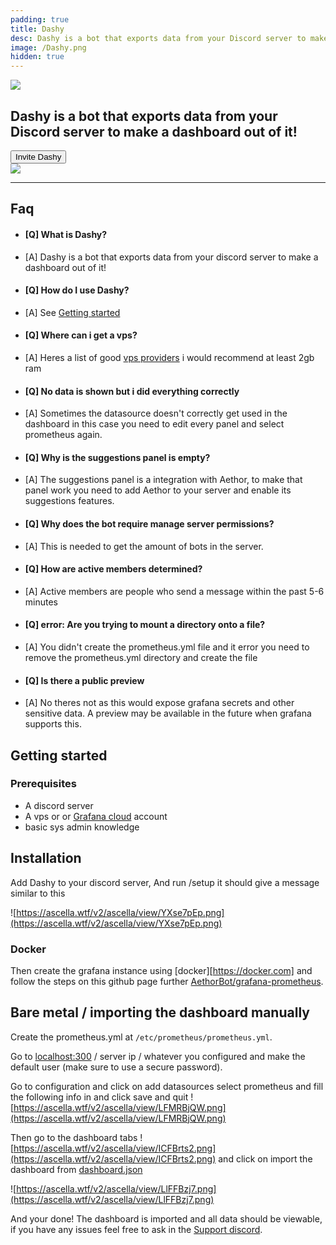 ```yaml
---
padding: true
title: Dashy
desc: Dashy is a bot that exports data from your Discord server to make a dashboard out of it!
image: /Dashy.png
hidden: true
---
```


<script>
	import { DISCORD, DASHY_INVITE } from '../consts';


</script>
<div class="flex justify-center">
	<img src="/Dashy.png" class="h-48 rounded-xl" />
</div>
<h2 class="text-lg text-center">
	Dashy is a bot that exports data from your Discord server to make a dashboard out of it!
</h2>
<a href={DASHY_INVITE} rel="external" target="_blank" class="no-underline flex justify-center">
<button class="btn btn-primary">
  Invite Dashy
</button>
</a>
<div class="flex justify-center">
	<img src="https://ascella.wtf/v2/ascella/view/kHwbHtmf.png" class="w-[100rem]" />
</div>

---

## Faq

- #### [Q] What is Dashy?
- [A] Dashy is a bot that exports data from your discord server to make a dashboard out of it!

- #### [Q] How do I use Dashy?
- [A] See [Getting started](#getting-started)

- #### [Q] Where can i get a vps?
- [A] Heres a list of good [vps providers](https://gist.github.com/Tricked-dev/6fee7a1394f02405659902c98abdb784) i would recommend at least 2gb ram

- #### [Q] No data is shown but i did everything correctly
- [A] Sometimes the datasource doesn't correctly get used in the dashboard in this case you need to edit every panel and select prometheus again.

- #### [Q] Why is the suggestions panel is empty?
- [A] The suggestions panel is a integration with Aethor, to make that panel work you need to add Aethor to your server and enable its suggestions features.

- #### [Q] Why does the bot require manage server permissions?
- [A] This is needed to get the amount of bots in the server.

- #### [Q] How are active members determined?
- [A] Active members are people who send a message within the past 5-6 minutes

- #### [Q] error: Are you trying to mount a directory onto a file?
- [A] You didn't create the prometheus.yml file and it error you need to remove the prometheus.yml directory and create the file

- #### [Q] Is there a public preview
- [A] No theres not as this would expose grafana secrets and other sensitive data. A preview may be available in the future when grafana supports this.

## Getting started

### Prerequisites

- A discord server
- A vps or or [Grafana cloud](https://grafana.com/products/cloud/) account
- basic sys admin knowledge

## Installation

Add Dashy to your discord server, And run /setup it should give a message similar to this

![https://ascella.wtf/v2/ascella/view/YXse7pEp.png](https://ascella.wtf/v2/ascella/view/YXse7pEp.png)

### Docker

Then create the grafana instance using [docker][https://docker.com] and follow the steps on this github page further [AethorBot/grafana-prometheus](https://github.com/AethorBot/grafana-prometheus).

## Bare metal / importing the dashboard manually

Create the prometheus.yml at `/etc/prometheus/prometheus.yml`.

Go to [localhost:300](https://localhost:300) / server ip / whatever you configured and make the default user (make sure to use a secure password).

Go to configuration and click on add datasources select prometheus and fill the following info in and click save and quit
![https://ascella.wtf/v2/ascella/view/LFMRBjQW.png](https://ascella.wtf/v2/ascella/view/LFMRBjQW.png)

Then go to the dashboard tabs ![https://ascella.wtf/v2/ascella/view/ICFBrts2.png](https://ascella.wtf/v2/ascella/view/ICFBrts2.png) and click on import the dashboard from [dashboard.json](https://github.com/AethorBot/grafana-prometheus/blob/master/dashboard.json)

![https://ascella.wtf/v2/ascella/view/LlFFBzj7.png](https://ascella.wtf/v2/ascella/view/LlFFBzj7.png)

And your done! The dashboard is imported and all data should be viewable, if you have any issues feel free to ask in the [Support discord]({DISCORD}).
